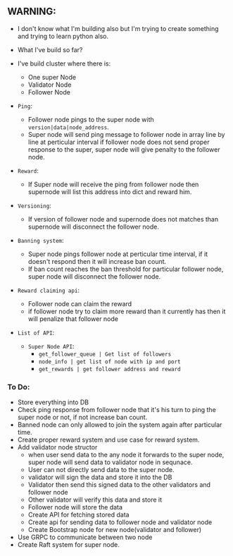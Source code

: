 ## WARNING:


- I don't know what I'm building also but I'm trying to create something and trying to learn python also.

- What I've build so far?

- I've build cluster where there is:
    - One super Node
    - Validator Node
    - Follower Node

- `Ping`:
    - Follower node pings to the super node with `version|data|node_address`.
    - Super node will send ping message to follower node in array line by line at perticular interval if follower node does not send proper response to the super, super node will give penalty to the follower node.

- `Reward`:
    - If Super node will receive the ping from follower node then supernode will list this address into dict and reward him.

- `Versioning`:
    - If version of follower node and supernode does not matches than supernode will disconnect the follower node.

- `Banning system`:
    - Super node pings follower node at perticular time interval, if it doesn't respond then it will increase ban count.
    - If ban count reaches the ban threshold for particular follower node, super node will disconnect the follower node.

- `Reward claiming api`:
    - Follower node can claim the reward
    - if follower node try to claim more reward than it currently has then it will penalize that follower node

- `List of API`:
    - `Super Node API`:
        - `get_follower_queue | Get list of followers` 
        - `node_info | get list of node with ip and port`
        - `get_rewards | get follower address and reward`


### To Do:
- Store everything into DB
- Check ping response from follower node that it's his turn to ping the super node or not, if not increase ban count.
- Banned node can only allowed to join the system again after particular time.
- Create proper reward system and use case for reward system.
- Add validator node structor
    - when user send data to the any node it forwards to the super node, super node will send data to validator node in sequnace.
    - User can not directly send data to the super node.
    - validator will sign the data and store it into the DB
    - Validator then send this signed data to the other validators and follower node
    - Other validator will verify this data and store it
    - Follower node will store the data
    - Create API for fetching stored data
    - Create api for sending data to follower node and validator node
    - Create Bootstrap node for new node(validator and follower)
- Use GRPC to communicate between two node
- Create Raft system for super node.